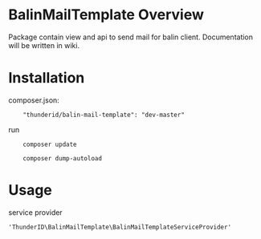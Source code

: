 # BalinMailTemplate Overview

Package contain view and api to send mail for balin client. Documentation will be written in wiki.

# Installation

composer.json:
```
	"thunderid/balin-mail-template": "dev-master"
```

run
```
	composer update
```

```
	composer dump-autoload
```

# Usage

service provider
```
'ThunderID\BalinMailTemplate\BalinMailTemplateServiceProvider'
```
